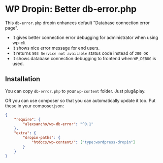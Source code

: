 # WP Dropin: Better db-error.php

This `db-error.php` dropin enhances default "Database connection error page".

* It gives better connection error debugging for administrator when using wp-cli.
* It shows nice error message for end users.
* It returns `503 Service not available` status code instead of `200 OK`
* It shows database connection debugging to frontend when `WP_DEBUG` is used.

## Installation
You can copy `db-error.php` to your `wp-content` folder. Just plug&play.

OR you can use composer so that you can automatically update it too. Put these in your composer.json:
```json
{
    "require": {
        "alexsancho/wp-db-error": "^0.1"
    },
    "extra": {
        "dropin-paths": {
            "htdocs/wp-content/": ["type:wordpress-dropin"]
        }
    }
}
```
